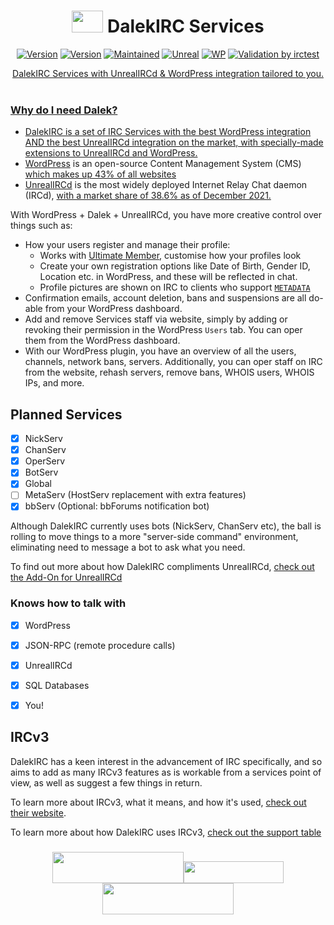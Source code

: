 # <div align="center"><img width="50" height="35" src="https://i.imgur.com/w6cScKo.png"> DalekIRC Services</div>
<div align="center">

[![Version](https://img.shields.io/badge/Extermin-8-red.svg)]()
[![Version](https://img.shields.io/badge/Version-0.1_beta-blue.svg)]()
[![Maintained](https://img.shields.io/badge/Maintained-yes-darkgreen.svg)]()
[![Unreal](https://img.shields.io/badge/UnrealIRCd-6.0.4_or_later-darkgreen.svg)](https://unrealircd.org)
[![WP](https://img.shields.io/badge/WordPress-6.0_or_later-darkgreen.svg)](https://wordpress.com)
<a href="https://github.com/DalekIRC/Dalek-Services/actions/workflows/irctest.yml">
        <img alt="Validation by irctest" src="https://github.com/DalekIRC/Dalek-Services/actions/workflows/irctest.yml/badge.svg" />


DalekIRC Services with UnrealIRCd & WordPress integration tailored to you.<br><br>
</div>

### Why do I need Dalek? ###
* DalekIRC is a set of IRC Services with the best WordPress integration AND the best UnrealIRCd integration on the market, with specially-made extensions to UnrealIRCd and WordPress.
* [WordPress](https://github.com/wordpress/wordpress) is an open-source Content Management System (CMS) [which makes up 43% of all websites](https://w3techs.com/technologies/details/cm-wordpress)
* [UnrealIRCd](https://github.com/unrealircd/unrealircd) is the most widely deployed Internet Relay Chat daemon (IRCd), [with a market share of 38.6% as of December 2021.](https://www.ircstats.org/servers)

With WordPress + Dalek + UnrealIRCd, you have more creative control over things such as:
  * How your users register and manage their profile:
	- Works with [Ultimate Member](https://ultimatemember.com/), customise how your profiles look
	- Create your own registration options like Date of Birth, Gender ID, Location etc. in WordPress, and these will be reflected in chat.
	- Profile pictures are shown on IRC to clients who support [`METADATA`](https://github.com/ircv3/ircv3-specifications/blob/7c76d2022992d4f9ce088420a861f185169965a2/extensions/metadata.md)
  * Confirmation emails, account deletion, bans and suspensions are all do-able from your WordPress dashboard.
  * Add and remove Services staff via website, simply by adding or revoking their permission in the WordPress `Users` tab. You can oper them from the WordPress dashboard.
  * With our WordPress plugin, you have an overview of all the users, channels, network bans, servers. Additionally, you can oper staff on IRC from the website, rehash servers, remove bans, WHOIS users, WHOIS IPs, and more.
  
## Planned Services ##

- [x] NickServ
- [x] ChanServ
- [x] OperServ
- [x] BotServ
- [x] Global
- [ ] MetaServ (HostServ replacement with extra features)
- [x] bbServ (Optional: bbForums notification bot)

<p>Although DalekIRC currently uses bots (NickServ, ChanServ etc), the ball is rolling to move things to a more "server-side command" environment, eliminating need to message a bot to ask what you need.

To find out more about how DalekIRC compliments UnrealIRCd, [check out the Add-On for UnrealIRCd](https://github.com/DalekIRC/unreal-compat/blob/main/README.md)</p>
### Knows how to talk with ###
- [x] WordPress
- [x] JSON-RPC (remote procedure calls)
- [x] UnrealIRCd
- [x] SQL Databases
- [x] You!


## IRCv3 ##
DalekIRC has a keen interest in the advancement of IRC specifically, and so aims to add as many IRCv3 features as is workable from a services point of view, as well as suggest a few things in return.

To learn more about IRCv3, what it means, and how it's used, [check out their website](https://ircv3.net).

To learn more about how DalekIRC uses IRCv3, [check out the support table](IRCv3.md)
	
<div align="center">
	
### <a href="https://github.com/unrealircd/unrealircd/"><img width="210" height="50" src="https://i.ibb.co/dB6H5Zq/Screenshot-from-2022-09-26-00-20-15.png"></a><a href="https://ircv3.net/"><img width="160" height="35" src="https://d33wubrfki0l68.cloudfront.net/27a59ae6bb716a8d8aa13ab8abdd2933ade16546/0a308/img/logo-forwhite.svg"></a><a href="https://github.com/wordpress/wordpress/"><img width="210" height="50" src="https://i.ibb.co/0c5NpSV/Word-Press-Logo-2003-2008.png"></a></div>
